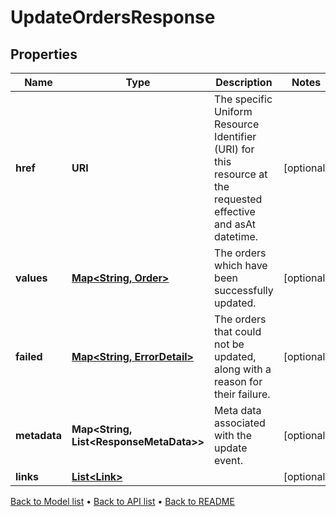 

# UpdateOrdersResponse


## Properties

| Name | Type | Description | Notes |
|------------ | ------------- | ------------- | -------------|
|**href** | **URI** | The specific Uniform Resource Identifier (URI) for this resource at the requested effective and asAt datetime. |  [optional] |
|**values** | [**Map&lt;String, Order&gt;**](Order.md) | The orders which have been successfully updated. |  [optional] |
|**failed** | [**Map&lt;String, ErrorDetail&gt;**](ErrorDetail.md) | The orders that could not be updated, along with a reason for their failure. |  [optional] |
|**metadata** | **Map&lt;String, List&lt;ResponseMetaData&gt;&gt;** | Meta data associated with the update event. |  [optional] |
|**links** | [**List&lt;Link&gt;**](Link.md) |  |  [optional] |



[Back to Model list](../README.md#documentation-for-models) &#8226; [Back to API list](../README.md#documentation-for-api-endpoints) &#8226; [Back to README](../README.md)



